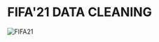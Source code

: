 # FIFA'21 DATA CLEANING
![FIFA21](https://user-images.githubusercontent.com/103915142/229073730-ac1907c1-9aee-4d2c-a785-d573f2f755e5.jpg)
